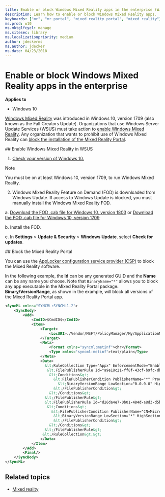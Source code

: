 ```yaml
---
title: Enable or block Windows Mixed Reality apps in the enterprise (Windows 10)
description: Learn how to enable or block Windows Mixed Reality apps.
keyboards: ["mr", "mr portal", "mixed reality portal", "mixed reality"]
ms.prod: w10
ms.mktglfcycl: manage
ms.sitesec: library
ms.localizationpriority: medium
author: jdeckerms
ms.author: jdecker
ms.date: 04/23/2018
---
```


# Enable or block Windows Mixed Reality apps in the enterprise

**Applies to**

-   Windows 10


[Windows Mixed Reality](https://blogs.windows.com/windowsexperience/2017/10/03/the-era-of-windows-mixed-reality-begins-october-17/) was introduced in Windows 10, version 1709 (also known as the Fall Creators Update). Organizations that use Windows Server Update Services (WSUS) must take action to [enable Windows Mixed Reality](#enable). Any organization that wants to prohibit use of Windows Mixed Reality can [block the installation of the Mixed Reality Portal](#block).


<span id="enable" />
## Enable Windows Mixed Reality in WSUS

1. [Check your version of Windows 10.](https://support.microsoft.com/help/13443/windows-which-operating-system)

  >[!NOTE]
  >You must be on at least Windows 10, version 1709, to run Windows Mixed Reality.

2. Windows Mixed Reality Feature on Demand (FOD) is downloaded from Windows Update. If access to Windows Update is blocked, you must manually install the Windows Mixed Reality FOD.

  a. [Download the FOD .cab file for Windows 10, version 1803](http://download.microsoft.com/download/C/5/E/C5E2B78C-9BE2-437A-9675-00545BCB2DE4/Microsoft-Windows-Holographic-Desktop-FOD-Package~31bf3856ad364e35~amd64~~.cab) or [Download the FOD .cab file for Windows 10, version 1709](http://download.microsoft.com/download/6/F/8/6F816172-AC7D-4F45-B967-D573FB450CB7/Microsoft-Windows-Holographic-Desktop-FOD-Package.cab)

  b. Install the FOD.
  
  c. In **Settings** > **Update & Security** > **Windows Update**, select **Check for updates**.





<span id="block" /> 
## Block the Mixed Reality Portal

You can use the [AppLocker configuration service provider (CSP)](https://docs.microsoft.com/windows/client-management/mdm/applocker-csp) to block the Mixed Reality software.

In the following example, the **Id** can be any generated GUID and the **Name** can be any name you choose. Note that `BinaryName="*"` allows you to block any app executable in the Mixed Reality Portal package. **Binary/VersionRange**, as shown in the example, will block all versions of the Mixed Reality Portal app.

```xml
<SyncML xmlns="SYNCML:SYNCML1.2">
    <SyncBody>
        <Add>
            <CmdID>$CmdID$</CmdID>
            <Item>
                <Target>
                    <LocURI>./Vendor/MSFT/PolicyManager/My/ApplicationManagement/ApplicationRestrictions</LocURI>
                </Target>
                <Meta>
                    <Format xmlns="syncml:metinf">chr</Format>
                    <Type xmlns="syncml:metinf">text/plain</Type>
                </Meta>
                <Data>  
                  &lt;RuleCollection Type="Appx" EnforcementMode="Enabled"&gt;
                   &lt;FilePublisherRule Id="a9e18c21-ff8f-43cf-b9fc-db40eed693ba" Name="(Default Rule) All signed packaged apps" Description="Allows members of the Everyone group to run packaged apps that are signed." UserOrGroupSid="S-1-1-0" Action="Allow"&gt;
                    &lt;Conditions&gt;
                      &lt;FilePublisherCondition PublisherName="*" ProductName="*" BinaryName="*"&gt;
                        &lt;BinaryVersionRange LowSection="0.0.0.0" HighSection="*" /&gt;
                      &lt;/FilePublisherCondition&gt;
                    &lt;/Conditions&gt;
                  &lt;/FilePublisherRule&gt;
                  &lt;FilePublisherRule Id="d26da4e7-0b01-484d-a8d3-d5b5341b2d55" Name="Block Mixed Reality Portal" Description="" UserOrGroupSid="S-1-1-0" Action="Deny"&gt;
                   &lt;Conditions&gt;
                     &lt;FilePublisherCondition PublisherName="CN=Microsoft Windows, O=Microsoft Corporation, L=Redmond, S=Washington, C=US" ProductName="Microsoft.Windows.HolographicFirstRun" BinaryName="*"&gt;
                      &lt;BinaryVersionRange LowSection="*" HighSection="*" /&gt;
                      &lt;/FilePublisherCondition&gt;
                    &lt;/Conditions&gt;
                  &lt;/FilePublisherRule&gt;
                 &lt;/RuleCollection&gt;&gt;
                </Data>
            </Item>
        </Add>
        <Final/>
    </SyncBody>
</SyncML>

``` 


## Related topics

- [Mixed reality](https://developer.microsoft.com/windows/mixed-reality/mixed_reality)